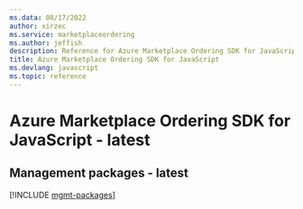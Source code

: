 ```yaml
---
ms.data: 08/17/2022
author: xirzec
ms.service: marketplaceordering
ms.author: jeffish
description: Reference for Azure Marketplace Ordering SDK for JavaScript
title: Azure Marketplace Ordering SDK for JavaScript
ms.devlang: javascript
ms.topic: reference
---
```

# Azure Marketplace Ordering SDK for JavaScript - latest

## Management packages - latest
[!INCLUDE [mgmt-packages](marketplace-ordering-mgmt-index.md)]